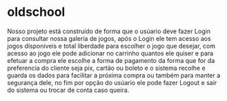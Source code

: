 # oldschool

Nosso projeto está construído de forma que o usúario deve fazer Login para consultar nossa galeria de jogos, após o Login ele tem acesso aos jogos disponiveis e total liberdade para escolher o jogo que desejar, com acesso ao jogo ele pode adicionar no carrinho quantos ele quiser e para efetuar a compra ele escolhe a forma de pagamento da forma que for da preferencia do cliente seja pix, cartão ou boleto e o sistema recolhe e guarda os dados para facilitar a próxima compra ou também para manter a segurança dele, no fim por opção do usúario ele pode fazer Logout e sair do sistema ou trocar de conta caso queira.
